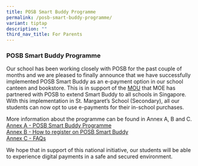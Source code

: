 ```yaml
---
title: POSB Smart Buddy Programme
permalink: /posb-smart-buddy-programme/
variant: tiptap
description: ""
third_nav_title: For Parents
---
```

<h3><strong>POSB Smart Buddy Programme</strong></h3>
<p></p>
<p>Our school has been working closely with POSB for the past couple of months
and we are pleased to finally announce that we have successfully implemented
POSB Smart Buddy as an e-payment option in our school canteen and bookstore.
This is in support of the <a href="https://www.moe.gov.sg/news/press-releases/20220413-dbs-posb-and-moe-partner-to-broaden-access-to-digital-payments-in-schools" rel="noopener noreferrer nofollow" target="_blank">MOU</a> that
MOE has partnered with POSB to extend Smart Buddy to all schools in Singapore.
With this implementation in St. Margaret’s School (Secondary), all our
students can now opt to use e-payments for their in-school purchases.&nbsp;</p>
<p>More information about the programme can be found in Annex A, B and C.
<br><a href="/files/Annex_A___POSB_Smart_Buddy_Programme.pdf" rel="noopener nofollow" target="_blank">Annex A - POSB Smart Buddy Programme</a>
<br><a href="/files/Annex_B___How_to_register_on_POSB_Smart_Buddy.pdf" rel="noopener nofollow" target="_blank">Annex B - How to register on POSB Smart Buddy</a>
<br><a href="/files/Annex_C___FAQs.pdf" rel="noopener nofollow" target="_blank">Annex C - FAQs</a>
</p>
<p>We hope that in support of this national initiative, our students will
be able to experience digital payments in a safe and secured environment.</p>
<p>&nbsp;</p>